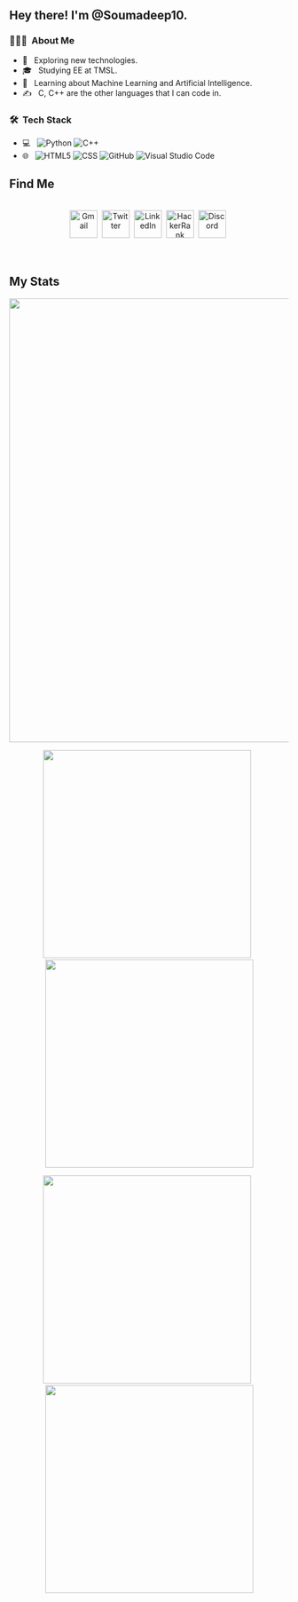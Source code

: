 <h2> Hey there! I'm @Soumadeep10.</h2>

<h3> 👨🏻‍💻 &nbsp;About Me </h3>

- 🤔 &nbsp; Exploring new technologies.
- 🎓 &nbsp; Studying EE at TMSL.
- 🌱 &nbsp; Learning about Machine Learning and Artificial Intelligence.
- ✍️ &nbsp; C, C++ are the other languages that I can code in.

<h3> 🛠 &nbsp;Tech Stack</h3>

- 💻 &nbsp;
  ![Python](https://img.shields.io/badge/-Python-333333?style=flat&logo=python)
  ![C++](https://img.shields.io/badge/-C++-333333?style=flat&logo=C%2B%2B&logoColor=00599C)
- 🌐 &nbsp;
  ![HTML5](https://img.shields.io/badge/-HTML5-333333?style=flat&logo=HTML5)
  ![CSS](https://img.shields.io/badge/-CSS-333333?style=flat&logo=CSS3&logoColor=1572B6)
  ![GitHub](https://img.shields.io/badge/-GitHub-333333?style=flat&logo=github)
  ![Visual Studio Code](https://img.shields.io/badge/-Visual%20Studio%20Code-333333?style=flat&logo=visual-studio-code&logoColor=007ACC)
  
## Find Me

<br/>
<div align="center">
<a href="mailto:15soumadeeep@gmail.com"> <img src="https://user-images.githubusercontent.com/100613640/167249537-2538da78-a5c8-41d0-b7b8-4cd7503f43e6.png" title="Gmail" width='50'></a>&nbsp;
<a href="https://twitter.com/SOUMADEEPGUHA10"> <img src="https://user-images.githubusercontent.com/100613640/167250432-26046656-736f-4f5d-83a7-7df1d5859a17.png" title="Twitter" width='50'></a>&nbsp;
<a href="https://www.linkedin.com/in/soumadeep-guha-a9141b210/"> <img src="https://user-images.githubusercontent.com/100613640/167250457-c7030156-9316-4903-8215-477f2c31990f.png" title="LinkedIn" width='50'></a>&nbsp;
<a href="https://www.hackerrank.com/15soumadeep"> <img src="https://user-images.githubusercontent.com/100613640/167250493-d24e9dba-837b-47f5-837b-016a7e83d3a3.png" title="HackerRank" width='50'></a>&nbsp;
<a href="https://discordapp.com/users/soumadeep#5908"> <img src="https://user-images.githubusercontent.com/100613640/167250511-33460d5c-cd81-4aa8-b484-78ec949e6a24.png" title="Discord" width='50'></a>&nbsp;

</div><br/><br/>

## My Stats

<div align="center">
          
<img src="http://github-profile-summary-cards.vercel.app/api/cards/profile-details?username=Soumadeep10&theme=monokai" width="800"><br>

<img src="http://github-profile-summary-cards.vercel.app/api/cards/repos-per-language?username=Soumadeep10&theme=monokai" width="375">&nbsp;&nbsp;<img src="http://github-profile-summary-cards.vercel.app/api/cards/most-commit-language?username=Soumadeep10&theme=monokai" width="375"><br>

<img src="http://github-profile-summary-cards.vercel.app/api/cards/stats?username=Soumadeep10&theme=monokai" width="375">&nbsp;&nbsp;<img src="http://github-profile-summary-cards.vercel.app/api/cards/productive-time?username=Soumadeep10&theme=monokai" width="375">
</div>
